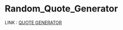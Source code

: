 # Random_Quote_Generator

 LINK : [QUOTE GENERATOR ](file:///C:/Users/USER/Downloads/index%20(16).html)
